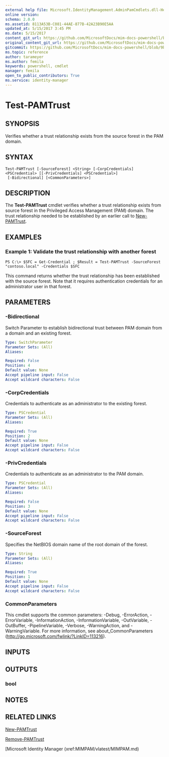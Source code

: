 ```yaml
---
external help file: Microsoft.IdentityManagement.AdminPamCmdlets.dll-Help.xml
online version: 
schema: 2.0.0
ms.assetid: 8113A53B-C081-44AE-877B-42A23B90E5AA
updated_at: 5/15/2017 3:45 PM
ms.date: 5/15/2017
content_git_url: https://github.com/MicrosoftDocs/mim-docs-powershell/blob/live/mim-cmdlets/MIMPAM/vlatest/Test-PAMTrust.md
original_content_git_url: https://github.com/MicrosoftDocs/mim-docs-powershell/blob/live/mim-cmdlets/MIMPAM/vlatest/Test-PAMTrust.md
gitcommit: https://github.com/MicrosoftDocs/mim-docs-powershell/blob/9b28322895cedef17814e137aefa9d68fe2293a6/mim-cmdlets/MIMPAM/vlatest/Test-PAMTrust.md
ms.topic: reference
author: tarameyer
ms.author: femila
keywords: powershell, cmdlet
manager: femila
open_to_public_contributors: True
ms.service: identity-manager
---
```


# Test-PAMTrust

## SYNOPSIS
Verifies whether a trust relationship exists from the source forest in the PAM domain.

## SYNTAX

```
Test-PAMTrust [-SourceForest] <String> [-CorpCredentials] <PSCredential> [[-PrivCredentials] <PSCredential>]
 [-Bidirectional] [<CommonParameters>]
```

## DESCRIPTION
The **Test-PAMTrust** cmdlet verifies whether a trust relationship exists from source forest in the Privileged Access Management (PAM) domain.
The trust relationship needed to be established by an earlier call to [New-PAMTrust](./New-PAMTrust.md).

## EXAMPLES

### Example 1: Validate the trust relationship with another forest
```
PS C:\> $SFC = Get-Credential ; $Result = Test-PAMTrust -SourceForest "contoso.local" -Credentials $SFC
```

This command returns whether the trust relationship has been established with the source forest. 
Note that it requires authentication credentials for an administrator user in that forest.

## PARAMETERS

### -Bidirectional
Switch Parameter to establish bidirectional trust between PAM domain from a domain and an existing forest.

```yaml
Type: SwitchParameter
Parameter Sets: (All)
Aliases: 

Required: False
Position: 4
Default value: None
Accept pipeline input: False
Accept wildcard characters: False
```

### -CorpCredentials
Credentials to authenticate as an administrator to the existing forest.

```yaml
Type: PSCredential
Parameter Sets: (All)
Aliases: 

Required: True
Position: 2
Default value: None
Accept pipeline input: False
Accept wildcard characters: False
```

### -PrivCredentials
Credentials to authenticate as an administrator to the PAM domain.

```yaml
Type: PSCredential
Parameter Sets: (All)
Aliases: 

Required: False
Position: 3
Default value: None
Accept pipeline input: False
Accept wildcard characters: False
```

### -SourceForest
Specifies the NetBIOS domain name of the root domain of the forest.

```yaml
Type: String
Parameter Sets: (All)
Aliases: 

Required: True
Position: 1
Default value: None
Accept pipeline input: False
Accept wildcard characters: False
```

### CommonParameters
This cmdlet supports the common parameters: -Debug, -ErrorAction, -ErrorVariable, -InformationAction, -InformationVariable, -OutVariable, -OutBuffer, -PipelineVariable, -Verbose, -WarningAction, and -WarningVariable. For more information, see about_CommonParameters (http://go.microsoft.com/fwlink/?LinkID=113216).

## INPUTS

## OUTPUTS

### bool

## NOTES

## RELATED LINKS

[New-PAMTrust](xref:MIMPAM/vlatest/New-PAMTrust.md)

[Remove-PAMTrust](xref:MIMPAM/vlatest/Remove-PAMTrust.md)

[Microsoft Identity Manager (xref:MIMPAM/vlatest/MIMPAM.md)

